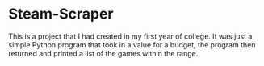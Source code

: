 # Steam-Scraper
This is a project that I had created in my first year of college. It was just a simple Python program that took in a value for a 
budget, the program then returned and printed a list of the games within the range.
